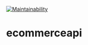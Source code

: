 [![Maintainability](https://api.codeclimate.com/v1/badges/174f15327ab098c2bb50/maintainability)](https://codeclimate.com/github/NIRoberto/ecommerceapi/maintainability)

# ecommerceapi
